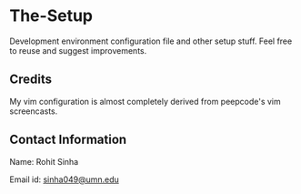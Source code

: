 The-Setup
=========
Development environment configuration file and other setup stuff. 
Feel free to reuse and suggest improvements.

Credits
------------
My vim configuration is almost completely derived from peepcode's vim screencasts.


Contact Information
--------------------
Name: Rohit Sinha

Email id: sinha049@umn.edu